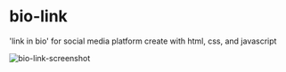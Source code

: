 # bio-link
'link in bio' for social media platform create with html, css, and javascript

![bio-link-screenshot](https://github.com/maxexq/bio-link/assets/135117037/1f339e14-ccef-4e74-be7b-1ca6f401033b)
